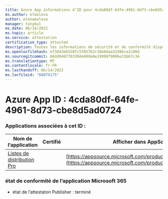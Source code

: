 ```yaml
---
title: Azure App informations d’ID pour 4cda80df-64fe-4961-8d73-cbe8d5ad0724
ms.author: elmalova
author: elenamalova
manager: tonybal
ms.date: 06/14/2022
ms.topic: article
ms.service: attestation
certification_type: attested
description: Toutes les informations de sécurité et de conformité disponibles pour 4cda80df-64fe-4961-8d73-cbe8d5ad0724.
ms.openlocfilehash: ef3043e6550fc5f85762c38e0daa3249bca2c00d
ms.sourcegitcommit: b6dd040770330d4499a0e19998f909be31b67c34
ms.translationtype: MT
ms.contentlocale: fr-FR
ms.lasthandoff: 06/14/2022
ms.locfileid: "66074175"
---
```

# <a name="azure-app-id-4cda80df-64fe-4961-8d73-cbe8d5ad0724"></a>Azure App ID : 4cda80df-64fe-4961-8d73-cbe8d5ad0724


### <a name="apps-associated-with-this-id"></a>Applications associées à cet ID :
| **Nom de l’application** | **Certifié** | **Afficher dans AppSource** |
|--------------|---------------|-----------------------|
| [Listes de distribution Pro](../forward/WA200002977.md) |  | [https://appsource.microsoft.com/product/office/WA200002977](https://appsource.microsoft.com/product/office/WA200002977) |

### <a name="microsoft-365-app-compliance-status"></a>état de conformité de l’application Microsoft 365
- état de l’attestaton Publisher : terminé

